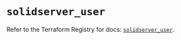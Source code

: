 # `solidserver_user`

Refer to the Terraform Registry for docs: [`solidserver_user`](https://registry.terraform.io/providers/efficientip-labs/solidserver/1.1.25/docs/resources/user).
